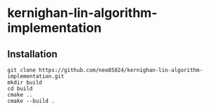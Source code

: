 # kernighan-lin-algorithm-implementation
## Installation
```
git clone https://github.com/neo85824/kernighan-lin-algorithm-implementation.git
mkdir build
cd build
cmake ..
cmake --build .
```
